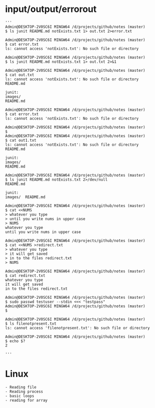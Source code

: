 # input/output/errorout
    '''
    Admin@DESKTOP-2V0SC6I MINGW64 /d/projects/github/notes (master)
    $ ls junit README.md notExists.txt 1> out.txt 2>error.txt
    
    Admin@DESKTOP-2V0SC6I MINGW64 /d/projects/github/notes (master)
    $ cat error.txt
    ls: cannot access 'notExists.txt': No such file or directory
    
    Admin@DESKTOP-2V0SC6I MINGW64 /d/projects/github/notes (master)
    $ ls junit README.md notExists.txt 1> out.txt 2>&1
    
    Admin@DESKTOP-2V0SC6I MINGW64 /d/projects/github/notes (master)
    $ cat out.txt
    ls: cannot access 'notExists.txt': No such file or directory
    README.md
    
    junit:
    images/
    README.md
    
    Admin@DESKTOP-2V0SC6I MINGW64 /d/projects/github/notes (master)
    $ cat error.txt
    ls: cannot access 'notExists.txt': No such file or directory
    
    Admin@DESKTOP-2V0SC6I MINGW64 /d/projects/github/notes (master)
    $
    Admin@DESKTOP-2V0SC6I MINGW64 /d/projects/github/notes (master)
    $ cat out1.txt
    ls: cannot access 'notExists.txt': No such file or directory
    README.md
    
    junit:
    images/
    README.md
    
    Admin@DESKTOP-2V0SC6I MINGW64 /d/projects/github/notes (master)
    $ ls junit README.md notExists.txt 2>/dev/null
    README.md
    
    junit:
    images/  README.md

    Admin@DESKTOP-2V0SC6I MINGW64 /d/projects/github/notes (master)
    $ cat <<NUMS
    > whatever you type
    > until you write nums in upper case
    > NUMS
    whatever you type
    until you write nums in upper case
    
    Admin@DESKTOP-2V0SC6I MINGW64 /d/projects/github/notes (master)
    $ cat <<NUMS >redirect.txt
    > whatever you type
    > it will get saved
    > in to the files redirect.txt
    > NUMS
    
    Admin@DESKTOP-2V0SC6I MINGW64 /d/projects/github/notes (master)
    $ cat redirect.txt
    whatever you type
    it will get saved
    in to the files redirect.txt
    
    Admin@DESKTOP-2V0SC6I MINGW64 /d/projects/github/notes (master)
    $ sudo passwd testuser --stdin <<< "testpass"
    Admin@DESKTOP-2V0SC6I MINGW64 /d/projects/github/notes (master)
    $

    Admin@DESKTOP-2V0SC6I MINGW64 /d/projects/github/notes (master)
    $ ls filenotpresent.txt
    ls: cannot access 'filenotpresent.txt': No such file or directory
    
    Admin@DESKTOP-2V0SC6I MINGW64 /d/projects/github/notes (master)
    $ echo $?
    2

    '''
# Linux 
    - Reading file
    - Reading process
    - basic loops
    - reading for array
    
    